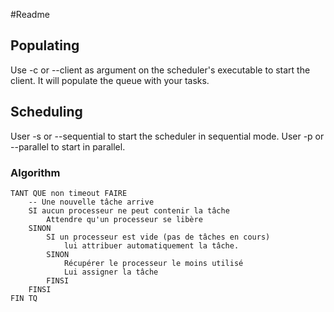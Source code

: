 #Readme 

## Populating 

Use -c or --client as argument on the scheduler's executable to start the client. It will populate the queue with your tasks.

## Scheduling

User -s or --sequential to start the scheduler in sequential mode. User -p or --parallel to start in parallel.

### Algorithm

    TANT QUE non timeout FAIRE
        -- Une nouvelle tâche arrive
        SI aucun processeur ne peut contenir la tâche
            Attendre qu'un processeur se libère
        SINON
            SI un processeur est vide (pas de tâches en cours)
                lui attribuer automatiquement la tâche.
            SINON
                Récupérer le processeur le moins utilisé
                Lui assigner la tâche
            FINSI
        FINSI
    FIN TQ
